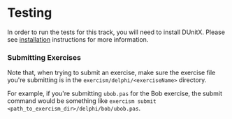 # Testing

In order to run the tests for this track, you will need to install
DUnitX. Please see [installation](http://www.exercism.io/languages/delphi/installing) instructions for more information.

### Submitting Exercises

Note that, when trying to submit an exercise, make sure the exercise file you're submitting is in the `exercism/delphi/<exerciseName>` directory.

For example, if you're submitting `ubob.pas` for the Bob exercise, the submit command would be something like `exercism submit <path_to_exercism_dir>/delphi/bob/ubob.pas`.
